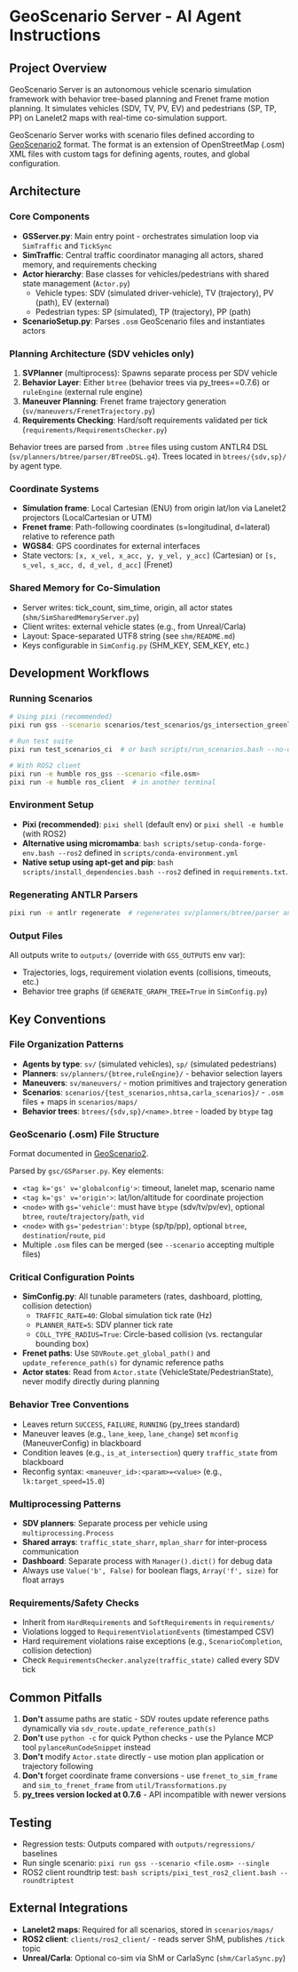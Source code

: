 # GeoScenario Server - AI Agent Instructions

## Project Overview
GeoScenario Server is an autonomous vehicle scenario simulation framework with behavior tree-based planning and Frenet frame motion planning. It simulates vehicles (SDV, TV, PV, EV) and pedestrians (SP, TP, PP) on Lanelet2 maps with real-time co-simulation support.

GeoScenario Server works with scenario files defined according to [GeoScenario2](https://geoscenario2.readthedocs.io/) format. The format is an extension of OpenStreetMap (.osm) XML files with custom tags for defining agents, routes, and global configuration.

## Architecture

### Core Components
- **GSServer.py**: Main entry point - orchestrates simulation loop via `SimTraffic` and `TickSync`
- **SimTraffic**: Central traffic coordinator managing all actors, shared memory, and requirements checking
- **Actor hierarchy**: Base classes for vehicles/pedestrians with shared state management (`Actor.py`)
  - Vehicle types: SDV (simulated driver-vehicle), TV (trajectory), PV (path), EV (external)
  - Pedestrian types: SP (simulated), TP (trajectory), PP (path)
- **ScenarioSetup.py**: Parses `.osm` GeoScenario files and instantiates actors

### Planning Architecture (SDV vehicles only)
1. **SVPlanner** (multiprocess): Spawns separate process per SDV vehicle
2. **Behavior Layer**: Either `btree` (behavior trees via py_trees==0.7.6) or `ruleEngine` (external rule engine)
3. **Maneuver Planning**: Frenet frame trajectory generation (`sv/maneuvers/FrenetTrajectory.py`)
4. **Requirements Checking**: Hard/soft requirements validated per tick (`requirements/RequirementsChecker.py`)

Behavior trees are parsed from `.btree` files using custom ANTLR4 DSL (`sv/planners/btree/parser/BTreeDSL.g4`). Trees located in `btrees/{sdv,sp}/` by agent type.

### Coordinate Systems
- **Simulation frame**: Local Cartesian (ENU) from origin lat/lon via Lanelet2 projectors (LocalCartesian or UTM)
- **Frenet frame**: Path-following coordinates (s=longitudinal, d=lateral) relative to reference path
- **WGS84**: GPS coordinates for external interfaces
- State vectors: `[x, x_vel, x_acc, y, y_vel, y_acc]` (Cartesian) or `[s, s_vel, s_acc, d, d_vel, d_acc]` (Frenet)

### Shared Memory for Co-Simulation
- Server writes: tick_count, sim_time, origin, all actor states (`shm/SimSharedMemoryServer.py`)
- Client writes: external vehicle states (e.g., from Unreal/Carla)
- Layout: Space-separated UTF8 string (see `shm/README.md`)
- Keys configurable in `SimConfig.py` (SHM_KEY, SEM_KEY, etc.)

## Development Workflows

### Running Scenarios
```bash
# Using pixi (recommended)
pixi run gss --scenario scenarios/test_scenarios/gs_intersection_greenlight.osm

# Run test suite
pixi run test_scenarios_ci  # or bash scripts/run_scenarios.bash --no-dash --non-interactive

# With ROS2 client
pixi run -e humble ros_gss --scenario <file.osm>
pixi run -e humble ros_client  # in another terminal
```

### Environment Setup
- **Pixi (recommended)**: `pixi shell` (default env) or `pixi shell -e humble` (with ROS2)
- **Alternative using micromamba**: `bash scripts/setup-conda-forge-env.bash --ros2` defined in `scripts/conda-environment.yml`
- **Native setup using apt-get and pip**: `bash scripts/install_dependencies.bash --ros2` defined in `requirements.txt`.

### Regenerating ANTLR Parsers
```bash
pixi run -e antlr regenerate  # regenerates sv/planners/btree/parser and sp/btree/parser
```

### Output Files
All outputs write to `outputs/` (override with `GSS_OUTPUTS` env var):
- Trajectories, logs, requirement violation events (collisions, timeouts, etc.)
- Behavior tree graphs (if `GENERATE_GRAPH_TREE=True` in `SimConfig.py`)

## Key Conventions

### File Organization Patterns
- **Agents by type**: `sv/` (simulated vehicles), `sp/` (simulated pedestrians)
- **Planners**: `sv/planners/{btree,ruleEngine}/` - behavior selection layers
- **Maneuvers**: `sv/maneuvers/` - motion primitives and trajectory generation
- **Scenarios**: `scenarios/{test_scenarios,nhtsa,carla_scenarios}/` - `.osm` files + maps in `scenarios/maps/`
- **Behavior trees**: `btrees/{sdv,sp}/<name>.btree` - loaded by `btype` tag

### GeoScenario (.osm) File Structure

Format documented in [GeoScenario2](https://geoscenario2.readthedocs.io/).

Parsed by `gsc/GSParser.py`. Key elements:
- `<tag k='gs' v='globalconfig'>`: timeout, lanelet map, scenario name
- `<tag k='gs' v='origin'>`: lat/lon/altitude for coordinate projection
- `<node>` with `gs='vehicle'`: must have `btype` (sdv/tv/pv/ev), optional `btree`, `route`/`trajectory`/`path`, `vid`
- `<node>` with `gs='pedestrian'`: `btype` (sp/tp/pp), optional `btree`, `destination`/`route`, `pid`
- Multiple `.osm` files can be merged (see `--scenario` accepting multiple files)

### Critical Configuration Points
- **SimConfig.py**: All tunable parameters (rates, dashboard, plotting, collision detection)
  - `TRAFFIC_RATE=40`: Global simulation tick rate (Hz)
  - `PLANNER_RATE=5`: SDV planner tick rate
  - `COLL_TYPE_RADIUS=True`: Circle-based collision (vs. rectangular bounding box)
- **Frenet paths**: Use `SDVRoute.get_global_path()` and `update_reference_path(s)` for dynamic reference paths
- **Actor states**: Read from `Actor.state` (VehicleState/PedestrianState), never modify directly during planning

### Behavior Tree Conventions
- Leaves return `SUCCESS`, `FAILURE`, `RUNNING` (py_trees standard)
- Maneuver leaves (e.g., `lane_keep`, `lane_change`) set `mconfig` (ManeuverConfig) in blackboard
- Condition leaves (e.g., `is_at_intersection`) query `traffic_state` from blackboard
- Reconfig syntax: `<maneuver_id>:<param>=<value>` (e.g., `lk:target_speed=15.0`)

### Multiprocessing Patterns
- **SDV planners**: Separate process per vehicle using `multiprocessing.Process`
- **Shared arrays**: `traffic_state_sharr`, `mplan_sharr` for inter-process communication
- **Dashboard**: Separate process with `Manager().dict()` for debug data
- Always use `Value('b', False)` for boolean flags, `Array('f', size)` for float arrays

### Requirements/Safety Checks
- Inherit from `HardRequirements` and `SoftRequirements` in `requirements/`
- Violations logged to `RequirementViolationEvents` (timestamped CSV)
- Hard requirement violations raise exceptions (e.g., `ScenarioCompletion`, collision detection)
- Check `RequirementsChecker.analyze(traffic_state)` called every SDV tick

## Common Pitfalls
1. **Don't** assume paths are static - SDV routes update reference paths dynamically via `sdv_route.update_reference_path(s)`
2. **Don't** use `python -c` for quick Python checks - use the Pylance MCP tool `pylanceRunCodeSnippet` instead
3. **Don't** modify `Actor.state` directly - use motion plan application or trajectory following
4. **Don't** forget coordinate frame conversions - use `frenet_to_sim_frame` and `sim_to_frenet_frame` from `util/Transformations.py`
5. **py_trees version locked at 0.7.6** - API incompatible with newer versions

## Testing
- Regression tests: Outputs compared with `outputs/regressions/` baselines
- Run single scenario: `pixi run gss --scenario <file.osm> --single`
- ROS2 client roundtrip test: `bash scripts/pixi_test_ros2_client.bash --roundtriptest`

## External Integrations
- **Lanelet2 maps**: Required for all scenarios, stored in `scenarios/maps/`
- **ROS2 client**: `clients/ros2_client/` - reads server ShM, publishes `/tick` topic
- **Unreal/Carla**: Optional co-sim via ShM or CarlaSync (`shm/CarlaSync.py`)
